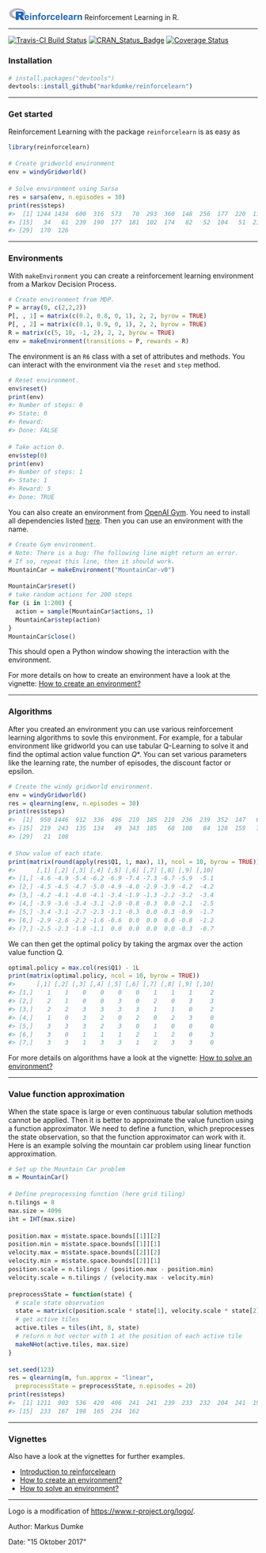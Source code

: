 
<img src="inst/reinforcelearn.png" width="150px" />  
Reinforcement Learning in R.

------------------------------------------------------------------------

[![Travis-CI Build Status](https://travis-ci.org/markdumke/reinforcelearn.svg?branch=master)](https://travis-ci.org/markdumke/reinforcelearn) [![CRAN\_Status\_Badge](http://www.r-pkg.org/badges/version/reinforcelearn)](https://cran.r-project.org/package=reinforcelearn) [![Coverage Status](https://img.shields.io/codecov/c/github/markdumke/reinforcelearn/master.svg?maxAge=600)](https://codecov.io/github/markdumke/reinforcelearn?branch=master)

### Installation

``` r
# install.packages("devtools")
devtools::install_github("markdumke/reinforcelearn")
```

------------------------------------------------------------------------

### Get started

Reinforcement Learning with the package `reinforcelearn` is as easy as

``` r
library(reinforcelearn)

# Create gridworld environment
env = windyGridworld()

# Solve environment using Sarsa
res = sarsa(env, n.episodes = 30)
print(res$steps)
#>  [1] 1244 1434  600  316  573   70  293  360  148  256  177  220  117  243
#> [15]   34   61  239  190  177  181  102  174   82   52  104   51  214  133
#> [29]  170  126
```

------------------------------------------------------------------------

### Environments

With `makeEnvironment` you can create a reinforcement learning environment from a Markov Decision Process.

``` r
# Create environment from MDP.
P = array(0, c(2,2,2))
P[, , 1] = matrix(c(0.2, 0.8, 0, 1), 2, 2, byrow = TRUE)
P[, , 2] = matrix(c(0.1, 0.9, 0, 1), 2, 2, byrow = TRUE)
R = matrix(c(5, 10, -1, 2), 2, 2, byrow = TRUE)  
env = makeEnvironment(transitions = P, rewards = R)
```

The environment is an `R6` class with a set of attributes and methods. You can interact with the environment via the `reset` and `step` method.

``` r
# Reset environment.
env$reset()
print(env)
#> Number of steps: 0 
#> State: 0 
#> Reward:  
#> Done: FALSE

# Take action 0.
env$step(0)
print(env)
#> Number of steps: 1 
#> State: 1 
#> Reward: 5 
#> Done: TRUE
```

You can also create an environment from [OpenAI Gym](https://gym.openai.com/). You need to install all dependencies listed [here](https://github.com/openai/gym-http-api). Then you can use an environment with the name.

``` r
# Create Gym environment.
# Note: There is a bug: The following line might return an error. 
# If so, repeat this line, then it should work.
MountainCar = makeEnvironment("MountainCar-v0")

MountainCar$reset()
# take random actions for 200 steps
for (i in 1:200) {
  action = sample(MountainCar$actions, 1)
  MountainCar$step(action)
}
MountainCar$close()
```

This should open a Python window showing the interaction with the environment.

For more details on how to create an environment have a look at the vignette: [How to create an environment?](markdumke.github.io/reinforcelearn/articles/environments.html)

------------------------------------------------------------------------

### Algorithms

After you created an environment you can use various reinforcement learning algorithms to sovle this environment. For example, for a tabular environment like gridworld you can use tabular Q-Learning to solve it and find the optimal action value function *Q*\*. You can set various parameters like the learning rate, the number of episodes, the discount factor or epsilon.

``` r
# Create the windy gridworld environment.
env = windyGridworld()
res = qlearning(env, n.episodes = 30)
print(res$steps)
#>  [1]  950 1446  912  336  496  219  185  219  236  239  352  147   64  129
#> [15]  219  243  135  134   49  343  185   68  108   84  128  159   70   87
#> [29]   21  108

# Show value of each state.
print(matrix(round(apply(res$Q1, 1, max), 1), ncol = 10, byrow = TRUE))
#>      [,1] [,2] [,3] [,4] [,5] [,6] [,7] [,8] [,9] [,10]
#> [1,] -4.6 -4.9 -5.4 -6.2 -6.9 -7.4 -7.3 -6.7 -5.9  -5.1
#> [2,] -4.5 -4.5 -4.7 -5.0 -4.9 -4.0 -2.9 -3.9 -4.2  -4.2
#> [3,] -4.2 -4.1 -4.0 -4.1 -3.4 -1.9 -1.3 -2.2 -3.2  -3.4
#> [4,] -3.9 -3.6 -3.4 -3.1 -2.0 -0.8 -0.3  0.0 -2.1  -2.5
#> [5,] -3.4 -3.1 -2.7 -2.3 -1.1 -0.3  0.0 -0.3 -0.9  -1.7
#> [6,] -2.9 -2.6 -2.2 -1.6 -0.6  0.0  0.0  0.0 -0.8  -1.2
#> [7,] -2.5 -2.3 -1.8 -1.1  0.0  0.0  0.0  0.0 -0.3  -0.7
```

We can then get the optimal policy by taking the argmax over the action value function Q.

``` r
optimal.policy = max.col(res$Q1) - 1L
print(matrix(optimal.policy, ncol = 10, byrow = TRUE))
#>      [,1] [,2] [,3] [,4] [,5] [,6] [,7] [,8] [,9] [,10]
#> [1,]    1    1    0    0    0    0    1    1    1     2
#> [2,]    2    1    0    0    3    0    2    0    3     3
#> [3,]    2    2    3    3    3    3    1    1    0     2
#> [4,]    1    0    3    2    0    2    0    2    3     0
#> [5,]    3    3    3    2    3    0    1    0    0     0
#> [6,]    3    0    1    1    1    2    1    2    0     3
#> [7,]    3    3    1    3    3    1    2    3    3     0
```

For more details on algorithms have a look at the vignette: [How to solve an environment?](markdumke.github.io/reinforcelearn/articles/algorithms.html)

------------------------------------------------------------------------

### Value function approximation

When the state space is large or even continuous tabular solution methods cannot be applied. Then it is better to approximate the value function using a function approximator. We need to define a function, which preprocesses the state observation, so that the function approximator can work with it. Here is an example solving the mountain car problem using linear function approximation.

``` r
# Set up the Mountain Car problem
m = MountainCar()

# Define preprocessing function (here grid tiling)
n.tilings = 8
max.size = 4096
iht = IHT(max.size)

position.max = m$state.space.bounds[[1]][2]
position.min = m$state.space.bounds[[1]][1]
velocity.max = m$state.space.bounds[[2]][2]
velocity.min = m$state.space.bounds[[2]][1]
position.scale = n.tilings / (position.max - position.min)
velocity.scale = n.tilings / (velocity.max - velocity.min)

preprocessState = function(state) {
  # scale state observation
  state = matrix(c(position.scale * state[1], velocity.scale * state[2]), ncol = 2)
  # get active tiles
  active.tiles = tiles(iht, 8, state)
  # return n hot vector with 1 at the position of each active tile
  makeNHot(active.tiles, max.size)
}

set.seed(123)
res = qlearning(m, fun.approx = "linear", 
  preprocessState = preprocessState, n.episodes = 20)
print(res$steps)
#>  [1] 1211  903  536  420  406  241  241  239  233  232  204  241  194  235
#> [15]  233  167  198  165  234  162
```

------------------------------------------------------------------------

### Vignettes

Also have a look at the vignettes for further examples.

-   [Introduction to reinforcelearn](markdumke.github.io/reinforcelearn/articles/introduction.html)
-   [How to create an environment?](markdumke.github.io/reinforcelearn/articles/environments.html)
-   [How to solve an environment?](markdumke.github.io/reinforcelearn/articles/algorithms.html)

------------------------------------------------------------------------

Logo is a modification of <https://www.r-project.org/logo/>.

Author: Markus Dumke

Date: "15 Oktober 2017"
